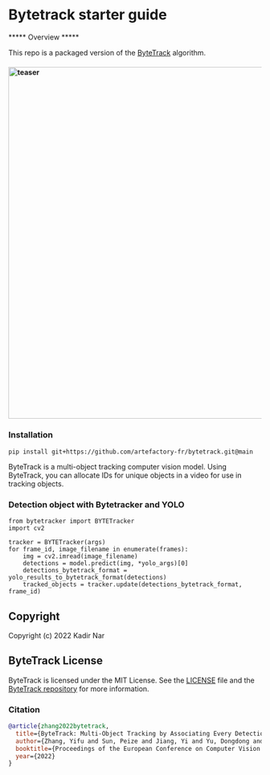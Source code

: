 # Bytetrack starter guide
***** Overview *****

This repo is a packaged version of the [ByteTrack](https://github.com/ifzhang/ByteTrack) algorithm.

<h4>
    <img width="700" alt="teaser" src="assets/traffic.gif">
</h4>

### Installation
```
pip install git+https://github.com/artefactory-fr/bytetrack.git@main
```

ByteTrack is a multi-object tracking computer vision model. Using ByteTrack, you can allocate IDs for unique objects in a video for use in tracking objects.

### Detection object with Bytetracker and YOLO
```
from bytetracker import BYTETracker
import cv2

tracker = BYTETracker(args)
for frame_id, image_filename in enumerate(frames):
    img = cv2.imread(image_filename)
    detections = model.predict(img, *yolo_args)[0]
    detections_bytetrack_format = yolo_results_to_bytetrack_format(detections)
    tracked_objects = tracker.update(detections_bytetrack_format, frame_id)
```


## Copyright

Copyright (c) 2022 Kadir Nar

## ByteTrack License

ByteTrack is licensed under the MIT License. See the [LICENSE](LICENSE) file and the [ByteTrack repository](https://github.com/bytedance/ByteTrack) for more information.


### Citation
```bibtex
@article{zhang2022bytetrack,
  title={ByteTrack: Multi-Object Tracking by Associating Every Detection Box},
  author={Zhang, Yifu and Sun, Peize and Jiang, Yi and Yu, Dongdong and Weng, Fucheng and Yuan, Zehuan and Luo, Ping and Liu, Wenyu and Wang, Xinggang},
  booktitle={Proceedings of the European Conference on Computer Vision (ECCV)},
  year={2022}
}
```
